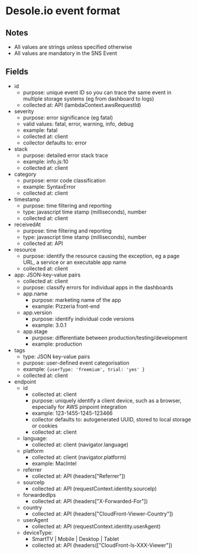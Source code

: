 # Desole.io event format


## Notes

* All values are strings unless specified otherwise
* All values are mandatory in the SNS Event

## Fields

* id
  * purpose: unique event ID so you can trace the same event in multiple storage systems (eg from dashboard to logs)
  * collected at: API (lambdaContext.awsRequestId)
* severity
  * purpose: error significance (eg fatal)
  * valid values: fatal, error, warning, info, debug
  * example: fatal
  * collected at: client
  * collector defaults to: error
* stack
  * purpose: detailed error stack trace
  * example: info.js:10
  * collected at: client
* category
  * purpose: error code classification
  * example: SyntaxError
  * collected at: client
* timestamp
  * purpose: time filtering and reporting
  * type: javascript time stamp (milliseconds), number 
  * collected at: client
* receivedAt
  * purpose: time filtering and reporting
  * type: javascript time stamp (milliseconds), number 
  * collected at: API
* resource
  * purpose: identify the resource causing the exception, eg a page URL, a service or an executable app name
  * collected at: client
* app: JSON-key-value pairs
  * collected at: client
  * purpose: classify errors for individual apps in the dashboards 
  * app.name
    * purpose: marketing name of the app
    * example: Pizzeria front-end
  * app.version
    * purpose: identify individual code versions
    * example: 3.0.1
  * app.stage
    * purpose: differentiate between production/testing/development
    * example: production    
* tags
  * type: JSON key-value pairs
  * purpose: user-defined event categorisation
  * example: `{userType: 'freemium', trial: 'yes' }`
  * collected at: client
* endpoint
  * id
    * collected at: client
    * purpose: uniquely identify a client device, such as a browser, especially for AWS pinpoint integration
    * example: 123-1455-1245-123466
    * collector defaults to: autogenerated UUID, stored to local storage or cookies
    * collected at: client
  * language: 
    * collected at: client (navigator.language)
  * platform
    * collected at: client (navigator.platform)
    * example: MacIntel
  * referrer
    * collected at: API (headers["Referrer"])
  * sourceIp
    * collected at: API (requestContext.identity.sourceIp)
  * forwardedIps
    * collected at: API (headers["X-Forwarded-For"])
  * country
    * collected at: API (headers["CloudFront-Viewer-Country"])
  * userAgent
    * collected at: API (requestContext.identity.userAgent)
  * deviceType: 
    * SmartTV | Mobile |  Desktop | Tablet
    * collected at: API (headers(["CloudFront-Is-XXX-Viewer"])
